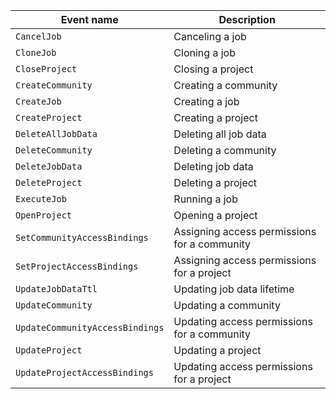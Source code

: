 Event name | Description
--- | ---
`CancelJob` | Canceling a job
`CloneJob` | Cloning a job
`CloseProject` | Closing a project
`CreateCommunity` | Creating a community
`CreateJob` | Creating a job
`CreateProject` | Creating a project
`DeleteAllJobData` | Deleting all job data
`DeleteCommunity` | Deleting a community
`DeleteJobData` | Deleting job data
`DeleteProject` | Deleting a project
`ExecuteJob` | Running a job
`OpenProject` | Opening a project
`SetCommunityAccessBindings` | Assigning access permissions for a community
`SetProjectAccessBindings` | Assigning access permissions for a project
`UpdateJobDataTtl` | Updating job data lifetime
`UpdateCommunity` | Updating a community
`UpdateCommunityAccessBindings` | Updating access permissions for a community
`UpdateProject` | Updating a project
`UpdateProjectAccessBindings` | Updating access permissions for a project
